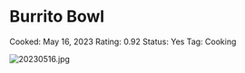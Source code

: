 # Burrito Bowl

Cooked: May 16, 2023
Rating: 0.92
Status: Yes
Tag: Cooking

![20230516.jpg](20230516.jpg)